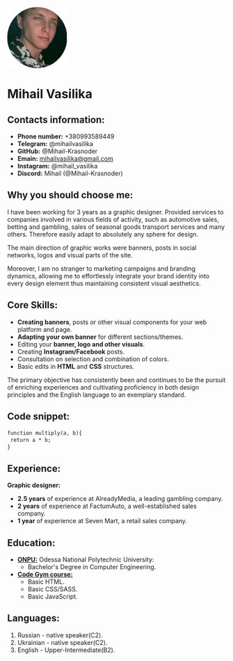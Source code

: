 ![photo](/images/smallPersonalPhoto.png)
# Mihail Vasilika
## Contacts information:
* **Phone number:** +380993589449
* **Telegram:** @mihailvasilika
* **GitHub:** @Mihail-Krasnoder
* **Emain:** mihailvasilika@gmail.com
* **Instagram:** @mihail_vasilika
* **Discord:** Mihail (@Mihail-Krasnoder)

## Why you should choose me:

I have been working for 3 years as a graphic designer.
Provided services to companies involved in various fields of activity, such as automotive sales, betting and gambling, sales of seasonal goods transport services and many others. Therefore easily adapt to absolutely any sphere for design.

The main direction of graphic works were banners, posts in social networks, logos and visual parts of the site.

Moreover, I am no stranger to marketing campaigns and branding dynamics, allowing me to effortlessly integrate your brand identity into every design element thus maintaining consistent visual aesthetics.

## Core Skills:

* **Creating banners**, posts or other visual components for your web platform and page.
* **Adapting your own banner** for different sections/themes.
* Editing your **banner, logo and other visuals**.
* Creating **Instagram/Facebook** posts.
* Consultation on selection and combination of colors.
* Basic edits in **HTML** and **CSS** structures.

The primary objective has consistently been and continues to be the pursuit of enriching experiences and cultivating proficiency in both design principles and the English language to an exemplary standard.

## Code snippet:

```
function multiply(a, b){
 return a * b;
}
```

## Experience:
**Graphic designer:**
* **2.5 years** of experience at AlreadyMedia, a leading gambling company.
* **2 years** of experience at FactumAuto, a well-established sales company.
* **1 year** of experience at Seven Mart, a retail sales company.

## Education:
* [**ONPU:**](https://op.edu.ua/) Odessa National Polytechnic University:
    + Bachelor's Degree in Computer Engineering.
* [**Code Gym course:**](https://codegym.cc/)
    + Basic HTML.
    + Basic CSS/SASS.
    + Basic JavaScript.

## Languages:

1. Russian - native speaker(C2).
2. Ukrainian - native speaker(C2).
3. English - Upper-Intermediate(B2).

